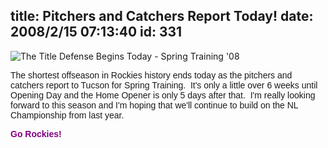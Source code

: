 title: Pitchers and Catchers Report Today!
date: 2008/2/15 07:13:40
id: 331
---
![The Title Defense Begins Today - Spring Training '08](/journal_images/08spring_logo90x84.gif)

<font face="Arial">The shortest offseason in Rockies history ends today as the pitchers and catchers report to Tucson for Spring Training.  It's only a little over 6 weeks until Opening Day and the Home Opener is only 5 days after that.  I'm really looking forward to this season and I'm hoping that we'll continue to build on the NL Championship from last year.</font>

<font face="Arial" color="#800080">**Go Rockies!**</font>